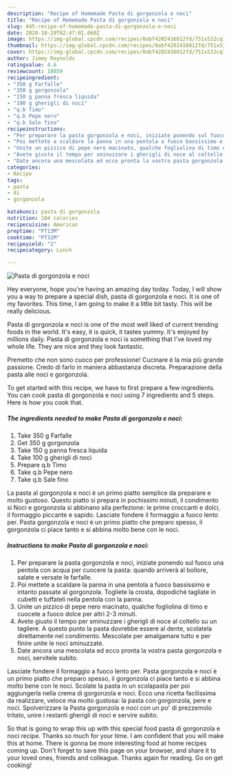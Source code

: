 ```yaml
---
description: "Recipe of Homemade Pasta di gorgonzola e noci"
title: "Recipe of Homemade Pasta di gorgonzola e noci"
slug: 445-recipe-of-homemade-pasta-di-gorgonzola-e-noci
date: 2020-10-29T02:47:01.660Z
image: https://img-global.cpcdn.com/recipes/0abf4202416012fd/751x532cq70/pasta-di-gorgonzola-e-noci-recipe-main-photo.jpg
thumbnail: https://img-global.cpcdn.com/recipes/0abf4202416012fd/751x532cq70/pasta-di-gorgonzola-e-noci-recipe-main-photo.jpg
cover: https://img-global.cpcdn.com/recipes/0abf4202416012fd/751x532cq70/pasta-di-gorgonzola-e-noci-recipe-main-photo.jpg
author: Jimmy Reynolds
ratingvalue: 4.6
reviewcount: 18859
recipeingredient:
- "350 g Farfalle"
- "350 g gorgonzola"
- "150 g panna fresca liquida"
- "100 g gherigli di noci"
- "q.b Timo"
- "q.b Pepe nero"
- "q.b Sale fino"
recipeinstructions:
- "Per preparare la pasta gorgonzola e noci, iniziate ponendo sul fuoco una pentola con acqua per cuocere la pasta: quando arriverà al bollore, salate e versate le farfalle."
- "Poi mettete a scaldare la panna in una pentola a fuoco bassissimo e intanto passate al gorgonzola. Togliete la crosta, dopodiché tagliate in cubetti e tuffateli nella pentola con la panna."
- "Unite un pizzico di pepe nero macinato, qualche fogliolina di timo e cuocete a fuoco dolce per altri 2-3 minuti."
- "Avete giusto il tempo per sminuzzare i gherigli di noce al coltello su un tagliere. A questo punto la pasta dovrebbe essere al dente, scolatela direttamente nel condimento. Mescolate per amalgamare tutto e per finire unite le noci sminuzzate."
- "Date ancora una mescolata ed ecco pronta la vostra pasta gorgonzola e noci, servitele subito."
categories:
- Recipe
tags:
- pasta
- di
- gorgonzola

katakunci: pasta di gorgonzola 
nutrition: 184 calories
recipecuisine: American
preptime: "PT13M"
cooktime: "PT32M"
recipeyield: "2"
recipecategory: Lunch

---
```



![Pasta di gorgonzola e noci](https://img-global.cpcdn.com/recipes/0abf4202416012fd/751x532cq70/pasta-di-gorgonzola-e-noci-recipe-main-photo.jpg)

Hey everyone, hope you're having an amazing day today. Today, I will show you a way to prepare a special dish, pasta di gorgonzola e noci. It is one of my favorites. This time, I am going to make it a little bit tasty. This will be really delicious.

Pasta di gorgonzola e noci is one of the most well liked of current trending foods in the world. It's easy, it is quick, it tastes yummy. It's enjoyed by millions daily. Pasta di gorgonzola e noci is something that I've loved my whole life. They are nice and they look fantastic.

Premetto che non sono cuoco per professione! Cucinare è la mia più grande passione. Credo di farlo in maniera abbastanza discreta. Preparazione della pasta alle noci e gorgonzola.


To get started with this recipe, we have to first prepare a few ingredients. You can cook pasta di gorgonzola e noci using 7 ingredients and 5 steps. Here is how you cook that.

<!--inarticleads1-->

##### The ingredients needed to make Pasta di gorgonzola e noci:

1. Take 350 g Farfalle
1. Get 350 g gorgonzola
1. Take 150 g panna fresca liquida
1. Take 100 g gherigli di noci
1. Prepare q.b Timo
1. Take q.b Pepe nero
1. Take q.b Sale fino


La pasta al gorgonzola e noci è un primo piatto semplice da preparare e molto gustoso. Questo piatto si prepara in pochissimi minuti, il condimento si Noci e gorgonzola si abbinano alla perfezione: le prime croccanti e dolci, il formaggio piccante e sapido. Lasciate fondere il formaggio a fuoco lento per. Pasta gorgonzola e noci è un primo piatto che preparo spesso, il gorgonzola ci piace tanto e si abbina molto bene con le noci. 

<!--inarticleads2-->

##### Instructions to make Pasta di gorgonzola e noci:

1. Per preparare la pasta gorgonzola e noci, iniziate ponendo sul fuoco una pentola con acqua per cuocere la pasta: quando arriverà al bollore, salate e versate le farfalle.
1. Poi mettete a scaldare la panna in una pentola a fuoco bassissimo e intanto passate al gorgonzola. Togliete la crosta, dopodiché tagliate in cubetti e tuffateli nella pentola con la panna.
1. Unite un pizzico di pepe nero macinato, qualche fogliolina di timo e cuocete a fuoco dolce per altri 2-3 minuti.
1. Avete giusto il tempo per sminuzzare i gherigli di noce al coltello su un tagliere. A questo punto la pasta dovrebbe essere al dente, scolatela direttamente nel condimento. Mescolate per amalgamare tutto e per finire unite le noci sminuzzate.
1. Date ancora una mescolata ed ecco pronta la vostra pasta gorgonzola e noci, servitele subito.


Lasciate fondere il formaggio a fuoco lento per. Pasta gorgonzola e noci è un primo piatto che preparo spesso, il gorgonzola ci piace tanto e si abbina molto bene con le noci. Scolate la pasta in un scolapasta per poi aggiungerla nella crema di gorgonzola e noci. Ecco una ricetta facilissima da realizzare, veloce ma molto gustosa: la pasta con gorgonzola, pere e noci. Spolverizzare la Pasta gorgonzola e noci con un po&#39; di prezzemolo tritato, unire i restanti gherigli di noci e servire subito. 

So that is going to wrap this up with this special food pasta di gorgonzola e noci recipe. Thanks so much for your time. I am confident that you will make this at home. There is gonna be more interesting food at home recipes coming up. Don't forget to save this page on your browser, and share it to your loved ones, friends and colleague. Thanks again for reading. Go on get cooking!
